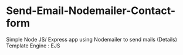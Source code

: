 # Send-Email-Nodemailer-Contact-form
Simple Node JS/ Express app using Nodemailer to send mails (Details)
Template Engine : EJS

